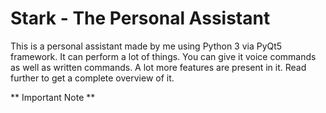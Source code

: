 # Stark - The Personal Assistant

This is a personal assistant made by me using Python 3 via PyQt5 framework. It can perform a lot of things. You can give it voice commands as well as written commands. A lot more features are present in it. Read further to get a complete overview of it.

** Important Note **	
